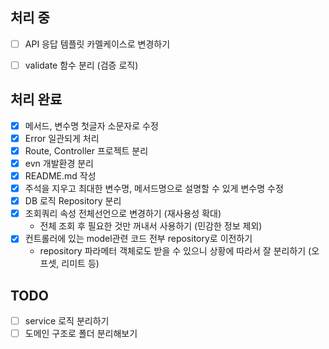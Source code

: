 ## 처리 중
- [ ] API 응답 템플릿 카멜케이스로 변경하기
- [ ] validate 함수 분리 (검증 로직)


## 처리 완료
- [x] 메서드, 변수명 첫글자 소문자로 수정
- [x] Error 일관되게 처리
- [x] Route, Controller 프로젝트 분리
- [x] evn 개발환경 분리
- [x] README.md 작성
- [x] 주석을 지우고 최대한 변수명, 메서드명으로 설명할 수 있게 변수명 수정
- [x] DB 로직 Repository 분리
- [x] 조회쿼리 속성 전체선언으로 변경하기 (재사용성 확대)
    - 전체 조회 후 필요한 것만 꺼내서 사용하기 (민감한 정보 제외)
- [x] 컨트롤러에 있는 model관련 코드 전부 repository로 이전하기
    - repository 파라메터 객체로도 받을 수 있으니 상황에 따라서 잘 분리하기 (오프셋, 리미트 등)

## TODO
- [ ] service 로직 분리하기
- [ ] 도메인 구조로 폴더 분리해보기